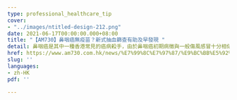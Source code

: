```yaml
---
type: professional_healthcare_tip
cover:
- "../images/ntitled-design-212.png"
date: 2021-06-17T00:00:00.000+08:00
title: "【AM730】鼻咽癌無疫苗？新式抽血篩查有助及早發現 "
detail: 鼻咽癌是其中一種香港常見的癌病殺手，由於鼻咽癌初期病徵與一般傷風感冒十分相似，故很容易被忽略，到了病情漸趨嚴重，經診斷後很多時已屬中晚期。
href: https://www.am730.com.hk/news/%E7%99%8C%E7%97%87/%E9%BC%BB%E5%92%BD%E7%99%8C%E7%84%A1%E3%80%8C%E7%96%AB%E8%8B%97%E3%80%8D%EF%BC%9F-%E6%96%B0%E5%BC%8F%E6%8A%BD%E8%A1%80%E7%AF%A9%E6%9F%A5%E6%9C%89%E5%8A%A9%E5%8F%8A%E6%97%A9%E7%99%BC%E7%8F%BE-267486
slug: ''
languages:
- zh-HK
pdf: ''

---
```

